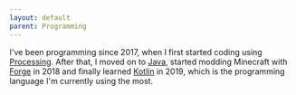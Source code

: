 ```yaml
---
layout: default
parent: Programming
---
```

I've been programming since 2017, when I first started coding using <a href="https://processing.org/" target="_blank">Processing</a>.
After that, I moved on to <a href="https://go.java/?intcmp=gojava-banner-java-com" target="_blank">Java</a>, started modding Minecraft with <a href="http://minecraftforge.net/" target="_blank">Forge</a> in 2018
and finally learned <a href="https://kotlinlang.org/" target="_blank">Kotlin</a> in 2019, which is the programming language I'm currently using the most.